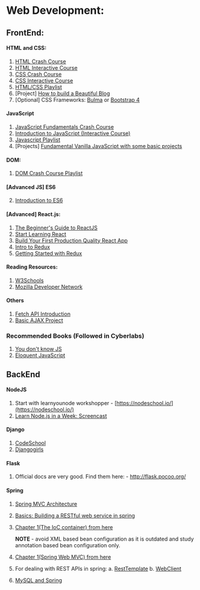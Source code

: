 # Web Development:

## FrontEnd:

#### HTML and CSS:
1. [HTML Crash Course](https://www.youtube.com/watch?v=UB1O30fR-EE)
2. [HTML Interactive Course](https://scrimba.com/g/ghtml)
3. [CSS Crash Course](https://www.youtube.com/watch?v=yfoY53QXEnI&index=2&list=PLillGF-RfqbZTASqIqdvm1R5mLrQq79CU)
4. [CSS Interactive Course](https://scrimba.com/g/gintrotocss)
5. [HTML/CSS Playlist](https://www.youtube.com/watch?v=cqszz_OfAFQ&list=PLC1322B5A0180C946)
6. [Project] [How to build a Beautiful Blog](https://scrimba.com/g/gbuildablog)
7. [Optional] CSS Frameworks: [Bulma](https://scrimba.com/g/gbulma) or  [Bootstrap 4](https://scrimba.com/g/gbootstrap4)

#### JavaScript
1. [JavaScript Fundamentals Crash Course](https://www.youtube.com/watch?v=vEROU2XtPR8)
2. [Introduction to JavaScript (Interactive Course)](https://scrimba.com/g/gintrotojavascript)
3. [Javascript Playlist](https://www.youtube.com/watch?v=yQaAGmHNn9s&list=PL46F0A159EC02DF82)
4. [Projects] [Fundamental Vanilla JavaScript with some basic projects](https://www.youtube.com/watch?v=vEROU2XtPR8&list=PLillGF-RfqbbnEGy3ROiLWk7JMCuSyQtX)

#### DOM:
1. [DOM Crash Course Playlist](https://www.youtube.com/watch?v=0ik6X4DJKCc&list=PLillGF-RfqbYE6Ik_EuXA2iZFcE082B3s)

#### [Advanced JS] ES6
2. [Introduction to ES6](https://scrimba.com/playlist/p4Mrt9)

#### [Advanced] React.js:
1. [The Beginner's Guide to ReactJS](https://egghead.io/lessons/react-introduction-to-the-beginner-s-guide-to-reactjs)
2. [Start Learning React](https://egghead.io/courses/start-learning-react)
3. [Build Your First Production Quality React App](https://egghead.io/courses/build-your-first-production-quality-react-app)
4. [Intro to Redux](https://egghead.io/lessons/react-redux-the-single-immutable-state-tree)
5. [Getting Started with Redux](https://egghead.io/courses/getting-started-with-redux)

#### Reading Resources:
1. [W3Schools](https://www.w3schools.com/)
2. [Mozilla Developer Network](https://developer.mozilla.org/en-US/docs/Learn)

#### Others
1. [Fetch API Introduction](https://www.youtube.com/watch?v=Oive66jrwBs)
2. [Basic AJAX Project](https://www.youtube.com/watch?v=tUE2Nic21BA)

### Recommended Books (Followed in Cyberlabs)
1. [You don't know JS](https://maximdenisov.gitbooks.io/you-don-t-know-js/content/)
2. [Eloquent JavaScript](http://eloquentjavascript.net)


## BackEnd

#### NodeJS

1. Start with learnyounode workshopper - [https://nodeschool.io/](https://nodeschool.io/)
2. [Learn Node.js in a Week: Screencast](https://ilovecoding.org/courses/nodejs)

#### Django

1. [CodeSchool](https://www.codeschool.com/courses/try-django)
2. [Djangogirls](https://tutorial.djangogirls.org/en/)

#### Flask
1. Official docs are very good. Find them here: - http://flask.pocoo.org/

#### Spring
1. [Spring MVC Architecture](https://www.youtube.com/watch?v=qHllF5pl1PA)
2. [Basics: Building a RESTful web service in spring](https://spring.io/guides/gs/rest-service/)
3. [Chapter 1(The IoC container) from here](https://docs.spring.io/spring/docs/5.0.7.RELEASE/spring-framework-reference/core.html#beans)

   **NOTE** - avoid XML based bean configuration as it is outdated and study annotation based bean configuration only.

4. [Chapter 1(Spring Web MVC) from here](https://docs.spring.io/spring/docs/5.0.7.RELEASE/spring-framework-reference/web.html#mvc)

5.  For dealing with REST APIs in spring:
	a. [RestTemplate](https://docs.spring.io/spring/docs/5.0.7.RELEASE/spring-framework-reference/integration.html#rest-client-access)
	b. [WebClient](https://docs.spring.io/spring/docs/5.0.7.RELEASE/spring-framework-reference/web-reactive.html#webflux-client)
6. [MySQL and Spring](https://spring.io/guides/gs/accessing-data-mysql/)
